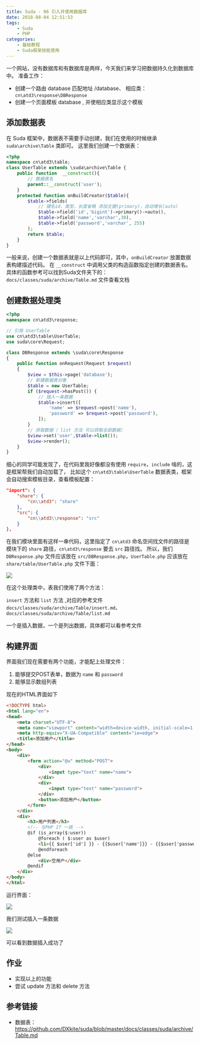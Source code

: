 ```yaml
---
title: Suda - 06 引入并使用数据库
date: 2018-08-04 12:51:53
tags:
    - Suda
    - PHP
categories:
    - 基础教程
    - Suda框架技能使用
---
```


一个网站，没有数据库和有数据库是两样，今天我们来学习把数据持久化到数据库中。
准备工作：
- 创建一个路由 database 匹配地址 /database、 相应类：`cn\atd3\response\DBResponse`
- 创建一个页面模板  database , 并使相应类显示这个模板
<!-- more -->

## 添加数据表

在 Suda 框架中，数据表不需要手动创建，我们在使用的时候继承 `suda\archive\Table` 类即可。
这里我们创建一个数据表：

```php
<?php
namespace cn\atd3\table;
class UserTable extends \suda\archive\Table {
    public function  __construct(){
        // 数据表名
        parent::__construct('user');
    }
    protected function onBuildCreator($table){
        $table->fields(
            // 键名id，类型，长度省略 添加主键(primary)，自动增长(auto) 
            $table->field('id','bigint')->primary()->auto(),
            $table->field('name','varchar',30),
            $table->field('password','varchar', 255)
        );
        return $table;
    }
}
```
一般来说，创建一个数据表就是以上代码即可，其中，`onBuildCreator` 放置数据表构建描述代码。
在 `__construct` 中调用父类的构造函数指定创建的数据表名。具体的函数参考可以找到Suda文件夹下的：  `docs/classes/suda/archive/Table.md` 文件查看文档 

## 创建数据处理类

```php
<?php
namespace cn\atd3\response;

// 引用 UserTable 
use cn\atd3\table\UserTable;
use suda\core\Request;

class DBResponse extends \suda\core\Response
{
    public function onRequest(Request $request)
    {
        $view = $this->page('database'); 
        // 新建数据表对象
        $table = new UserTable;
        if ($request->hasPost()) {
            // 插入一条数据
            $table->insert([
                'name' => $request->post('name'),
                'password' => $request->post('password'),
            ]);
        }
        // 获取数据（ list 方法 可以获取全部数据）
        $view->set('user',$table->list());
        $view->render();  
    }
}
```

细心的同学可能发现了，在代码里我好像都没有使用 `require`，`include` 啥的，这是框架帮我们自动加载了，
比如这个 `cn\atd3\table\UserTable` 数据表类，框架会自动搜索模板目录，查看模板配置：

```json
"import": {
    "share": {
        "cn\\atd3": "share"
    },
    "src": {
        "cn\\atd3\\response": "src"
    }
},
```
在我们模块里面有这样一串代码，这里指定了 `cn\atd3` 命名空间找文件的路径是模块下的 `share` 路径，`cn\atd3\response` 要去 `src` 路径找。
所以，我们 `DBResponse.php` 文件应该放在 `src/DBResponse.php`，`UserTable.php` 应该放在 `share/table/UserTable.php` 文件下面：

![](suda-use-database/1.png)

在这个处理类中，表我们使用了两个方法：

`insert` 方法和 `list` 方法 ,对应的参考文件  `docs/classes/suda/archive/Table/insert.md`、`docs/classes/suda/archive/Table/list.md`

一个是插入数据，一个是列出数据，具体都可以看参考文件

## 构建界面

界面我们现在需要有两个功能，才能配上处理文件：

1. 能够提交POST表单，数据为 `name` 和 `password`
2. 能够显示数组列表

现在的HTML界面如下

```html
<!DOCTYPE html>
<html lang="en">
<head>
    <meta charset="UTF-8">
    <meta name="viewport" content="width=device-width, initial-scale=1.0">
    <meta http-equiv="X-UA-Compatible" content="ie=edge">
    <title>添加用户</title>
</head>
<body>
    <div>
        <form action="@u" method="POST">
            <div>
                <input type="text" name="name">
            </div>
            <div>
                <input type="text" name="password">
            </div>
            <button>添加用户</button>
        </form>
    </div>
    <div>
        <h3>用户列表</h3>
        <!-- 与PHP If 一致 -->
        @if (is_array($:user))
            @foreach ( $:user as $user)
            <li>{{ $user['id'] }} - {{$user['name']}} - {{$user['password']}} </li>
            @endforeach
        @else
            <div>空用户</div>
        @endif
    </div>
</body>
</html>
```

运行界面：

![](suda-use-database/2.png)

我们测试插入一条数据

![](suda-use-database/3.png)

可以看到数据插入成功了

## 作业

- 实现以上的功能
- 尝试 update 方法和 delete 方法


## 参考链接

- 数据表：https://github.com/DXkite/suda/blob/master/docs/classes/suda/archive/Table.md
